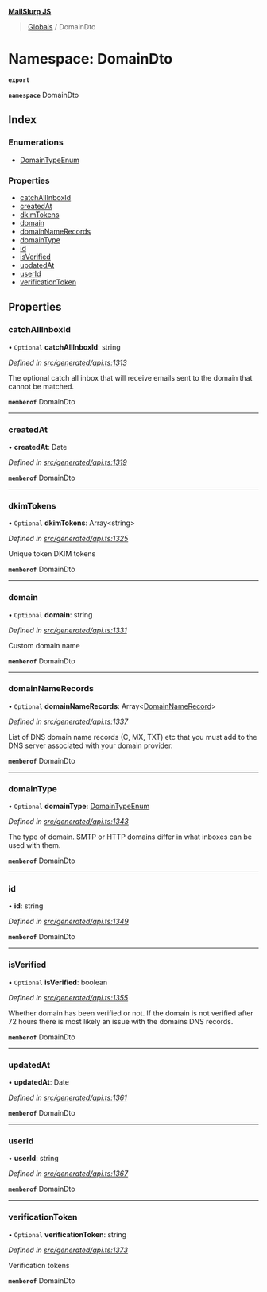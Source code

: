 **[MailSlurp JS](../README.md)**

> [Globals](../README.md) / DomainDto

# Namespace: DomainDto

**`export`** 

**`namespace`** DomainDto

## Index

### Enumerations

* [DomainTypeEnum](../enums/domaindto.domaintypeenum.md)

### Properties

* [catchAllInboxId](domaindto.md#catchallinboxid)
* [createdAt](domaindto.md#createdat)
* [dkimTokens](domaindto.md#dkimtokens)
* [domain](domaindto.md#domain)
* [domainNameRecords](domaindto.md#domainnamerecords)
* [domainType](domaindto.md#domaintype)
* [id](domaindto.md#id)
* [isVerified](domaindto.md#isverified)
* [updatedAt](domaindto.md#updatedat)
* [userId](domaindto.md#userid)
* [verificationToken](domaindto.md#verificationtoken)

## Properties

### catchAllInboxId

• `Optional` **catchAllInboxId**: string

*Defined in [src/generated/api.ts:1313](https://github.com/mailslurp/mailslurp-client/blob/67ec74c/src/generated/api.ts#L1313)*

The optional catch all inbox that will receive emails sent to the domain that cannot be matched.

**`memberof`** DomainDto

___

### createdAt

•  **createdAt**: Date

*Defined in [src/generated/api.ts:1319](https://github.com/mailslurp/mailslurp-client/blob/67ec74c/src/generated/api.ts#L1319)*

**`memberof`** DomainDto

___

### dkimTokens

• `Optional` **dkimTokens**: Array\<string>

*Defined in [src/generated/api.ts:1325](https://github.com/mailslurp/mailslurp-client/blob/67ec74c/src/generated/api.ts#L1325)*

Unique token DKIM tokens

**`memberof`** DomainDto

___

### domain

• `Optional` **domain**: string

*Defined in [src/generated/api.ts:1331](https://github.com/mailslurp/mailslurp-client/blob/67ec74c/src/generated/api.ts#L1331)*

Custom domain name

**`memberof`** DomainDto

___

### domainNameRecords

• `Optional` **domainNameRecords**: Array\<[DomainNameRecord](domainnamerecord.md)>

*Defined in [src/generated/api.ts:1337](https://github.com/mailslurp/mailslurp-client/blob/67ec74c/src/generated/api.ts#L1337)*

List of DNS domain name records (C, MX, TXT) etc that you must add to the DNS server associated with your domain provider.

**`memberof`** DomainDto

___

### domainType

• `Optional` **domainType**: [DomainTypeEnum](../enums/domaindto.domaintypeenum.md)

*Defined in [src/generated/api.ts:1343](https://github.com/mailslurp/mailslurp-client/blob/67ec74c/src/generated/api.ts#L1343)*

The type of domain. SMTP or HTTP domains differ in what inboxes can be used with them.

**`memberof`** DomainDto

___

### id

•  **id**: string

*Defined in [src/generated/api.ts:1349](https://github.com/mailslurp/mailslurp-client/blob/67ec74c/src/generated/api.ts#L1349)*

**`memberof`** DomainDto

___

### isVerified

• `Optional` **isVerified**: boolean

*Defined in [src/generated/api.ts:1355](https://github.com/mailslurp/mailslurp-client/blob/67ec74c/src/generated/api.ts#L1355)*

Whether domain has been verified or not. If the domain is not verified after 72 hours there is most likely an issue with the domains DNS records.

**`memberof`** DomainDto

___

### updatedAt

•  **updatedAt**: Date

*Defined in [src/generated/api.ts:1361](https://github.com/mailslurp/mailslurp-client/blob/67ec74c/src/generated/api.ts#L1361)*

**`memberof`** DomainDto

___

### userId

•  **userId**: string

*Defined in [src/generated/api.ts:1367](https://github.com/mailslurp/mailslurp-client/blob/67ec74c/src/generated/api.ts#L1367)*

**`memberof`** DomainDto

___

### verificationToken

• `Optional` **verificationToken**: string

*Defined in [src/generated/api.ts:1373](https://github.com/mailslurp/mailslurp-client/blob/67ec74c/src/generated/api.ts#L1373)*

Verification tokens

**`memberof`** DomainDto
